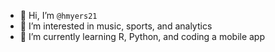 - 👋 Hi, I’m `@hmyers21`
- 👀 I’m interested in music, sports, and analytics
- 🌱 I’m currently learning R, Python, and coding a mobile app


<!---
hmyers21/hmyers21 is a ✨ special ✨ repository because its `README.md` (this file) appears on your GitHub profile.
You can click the Preview link to take a look at your changes.
--->
